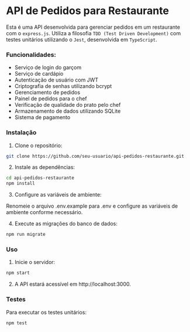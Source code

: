 # API de Pedidos para Restaurante

Esta é uma API desenvolvida para gerenciar pedidos em um restaurante com o `express.js`. Utiliza a filosofia `TDD (Test Driven Development)` com testes unitários utilizando o `Jest`, desenvolvida em `TypeScript`.

### Funcionalidades:

* Serviço de login do garçom
* Serviço de cardápio
* Autenticação de usuário com JWT
* Criptografia de senhas utilizando bcrypt
* Gerenciamento de pedidos
* Painel de pedidos para o chef
* Verificação de qualidade do prato pelo chef
* Armazenamento de dados utilizando SQLite
* Sistema de pagamento

### Instalação

1. Clone o repositório:

```sh
git clone https://github.com/seu-usuario/api-pedidos-restaurante.git
```

2. Instale as dependências:

```sh
cd api-pedidos-restaurante
npm install
```

3. Configure as variáveis de ambiente:

Renomeie o arquivo .env.example para .env e configure as variáveis de ambiente conforme necessário.

4. Execute as migrações do banco de dados:

```sh
npm run migrate
```

### Uso

1. Inicie o servidor:

```sh
npm start
```

2. A API estará acessível em http://localhost:3000.


### Testes

Para executar os testes unitários:

```sh
npm test
```